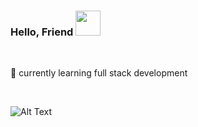 ### Hello, Friend <img src="https://github.githubassets.com/images/mona-whisper.gif" width="40">
</br>


🌱 currently learning full stack development 

</br>


![Alt Text](https://user-images.githubusercontent.com/6351798/94487808-c8304800-019e-11eb-97ef-414924be0e08.gif)
